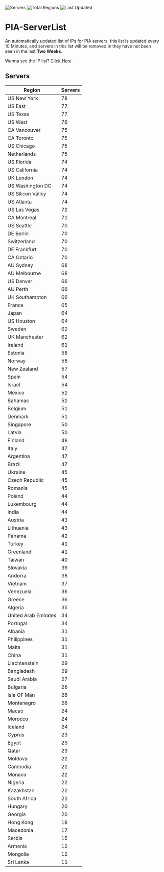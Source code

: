 ![Servers](https://img.shields.io/badge/Servers-4,523-darkgreen)
![Total Regions](https://img.shields.io/badge/Total_Regions-97-darkgreen)
![Last Updated](https://img.shields.io/badge/Last_Updated-December_12_2024_14:30_EST-darkgreen)

# PIA-ServerList
An automatically updated list of IPs for PIA servers, this list is updated every 10 Minutes, and servers in this list will be removed in they have not been seen in the last **Two Weeks**.

Wanna see the IP list? [Click Here](./servers.json)

## Servers
| Region               | Servers |
|----------------------|---------|
| US New York | 78 |
| US East | 77 |
| US Texas | 77 |
| US West | 76 |
| CA Vancouver | 75 |
| CA Toronto | 75 |
| US Chicago | 75 |
| Netherlands | 75 |
| US Florida | 74 |
| US California | 74 |
| UK London | 74 |
| US Washington DC | 74 |
| US Silicon Valley | 74 |
| US Atlanta | 74 |
| US Las Vegas | 72 |
| CA Montreal | 71 |
| US Seattle | 70 |
| DE Berlin | 70 |
| Switzerland | 70 |
| DE Frankfurt | 70 |
| CA Ontario | 70 |
| AU Sydney | 68 |
| AU Melbourne | 68 |
| US Denver | 66 |
| AU Perth | 66 |
| UK Southampton | 66 |
| France | 65 |
| Japan | 64 |
| US Houston | 64 |
| Sweden | 62 |
| UK Manchester | 62 |
| Ireland | 61 |
| Estonia | 58 |
| Norway | 58 |
| New Zealand | 57 |
| Spain | 54 |
| Israel | 54 |
| Mexico | 52 |
| Bahamas | 52 |
| Belgium | 51 |
| Denmark | 51 |
| Singapore | 50 |
| Latvia | 50 |
| Finland | 48 |
| Italy | 47 |
| Argentina | 47 |
| Brazil | 47 |
| Ukraine | 45 |
| Czech Republic | 45 |
| Romania | 45 |
| Poland | 44 |
| Luxembourg | 44 |
| India | 44 |
| Austria | 43 |
| Lithuania | 43 |
| Panama | 42 |
| Turkey | 41 |
| Greenland | 41 |
| Taiwan | 40 |
| Slovakia | 39 |
| Andorra | 38 |
| Vietnam | 37 |
| Venezuela | 36 |
| Greece | 36 |
| Algeria | 35 |
| United Arab Emirates | 34 |
| Portugal | 34 |
| Albania | 31 |
| Philippines | 31 |
| Malta | 31 |
| China | 31 |
| Liechtenstein | 29 |
| Bangladesh | 29 |
| Saudi Arabia | 27 |
| Bulgaria | 26 |
| Isle OF Man | 26 |
| Montenegro | 26 |
| Macao | 24 |
| Morocco | 24 |
| Iceland | 24 |
| Cyprus | 23 |
| Egypt | 23 |
| Qatar | 23 |
| Moldova | 22 |
| Cambodia | 22 |
| Monaco | 22 |
| Nigeria | 22 |
| Kazakhstan | 22 |
| South Africa | 21 |
| Hungary | 20 |
| Georgia | 20 |
| Hong Kong | 18 |
| Macedonia | 17 |
| Serbia | 15 |
| Armenia | 12 |
| Mongolia | 12 |
| Sri Lanka | 11 |